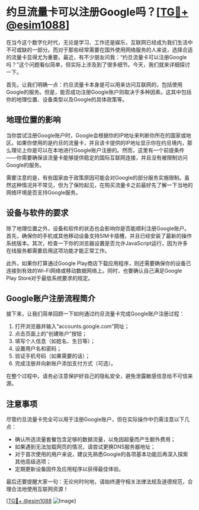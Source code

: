 # 约旦流量卡可以注册Google吗？[[TG💪+ @esim1088](https://t.me/s/esim1088)]

在当今这个数字化时代，无论是学习、工作还是娱乐，互联网已经成为我们生活中不可或缺的一部分。而对于那些经常需要在国外使用网络服务的人来说，选择合适的流量卡显得尤为重要。最近，有不少朋友问我：“约旦流量卡可以注册Google吗？”这个问题看似简单，但实际上涉及到了很多细节。今天，我们就来详细探讨一下。

首先，让我们明确一点：约旦流量卡本身是可以用来访问互联网的，包括使用Google的服务。但是，能否成功注册Google账户则取决于多种因素。这其中包括你的地理位置、设备类型以及Google的具体政策等。

## 地理位置的影响

当你尝试注册Google账户时，Google会根据你的IP地址来判断你所在的国家或地区。如果你使用的是约旦的流量卡，并且该卡提供的IP地址显示你在约旦境内，那么理论上你是可以在本地进行Google账户注册的。然而，这里有一个前提条件——你需要确保该流量卡能够提供稳定的国际互联网连接，并且没有被限制访问Google的服务。

需要注意的是，有些国家由于政策原因可能会对Google的部分服务实施限制。虽然这种情况并不常见，但为了保险起见，在购买流量卡之前最好先了解一下当地的网络环境是否支持Google服务。

## 设备与软件的要求

除了地理位置之外，设备和软件的状态也会影响你是否能顺利注册Google账户。首先，确保你的手机或其他移动设备支持SIM卡插槽，并且已经安装了最新的操作系统版本。其次，检查一下你的浏览器设置是否允许JavaScript运行，因为许多在线服务都需要启用这项功能才能正常工作。

此外，如果你打算通过Google Play商店下载应用程序，则还需要确保你的设备已连接到有效的Wi-Fi网络或移动数据网络上。同时，也要确认自己满足Google Play Store对于最低系统要求的规定。

## Google账户注册流程简介

接下来，让我们简单回顾一下如何通过约旦流量卡完成Google账户注册过程：

1. 打开浏览器并输入“accounts.google.com”网址；
2. 点击页面上的“创建账户”按钮；
3. 填写个人信息（如姓名、生日等）；
4. 设置用户名和密码；
5. 验证手机号码（如果需要的话）；
6. 完成注册并向新账户添加支付方式（可选）。

在整个过程中，请务必注意保护好自己的隐私安全，避免泄露敏感信息给不可信来源。

## 注意事项

尽管约旦流量卡完全可以用于注册Google账户，但在实际操作中仍需注意以下几点：

- 确认所选流量套餐包含足够的数据流量，以免因超量而产生额外费用；
- 如果遇到无法加载网页的情况，请尝试更换DNS服务器地址；
- 对于首次使用的用户来说，建议先熟悉Google的各项基本功能后再深入探索其他高级选项；
- 定期更新设备固件及应用程序以获得最佳体验。

最后还要提醒大家一句：无论何时何地，请始终遵守相关法律法规及道德规范，合理合法地使用互联网资源！

[[TG💪+ @esim1088](https://t.me/s/esim1088) ![Image](https://i.postimg.cc/4NQfJmqS/Snipaste-2025-05-13-00-14-12.png)]